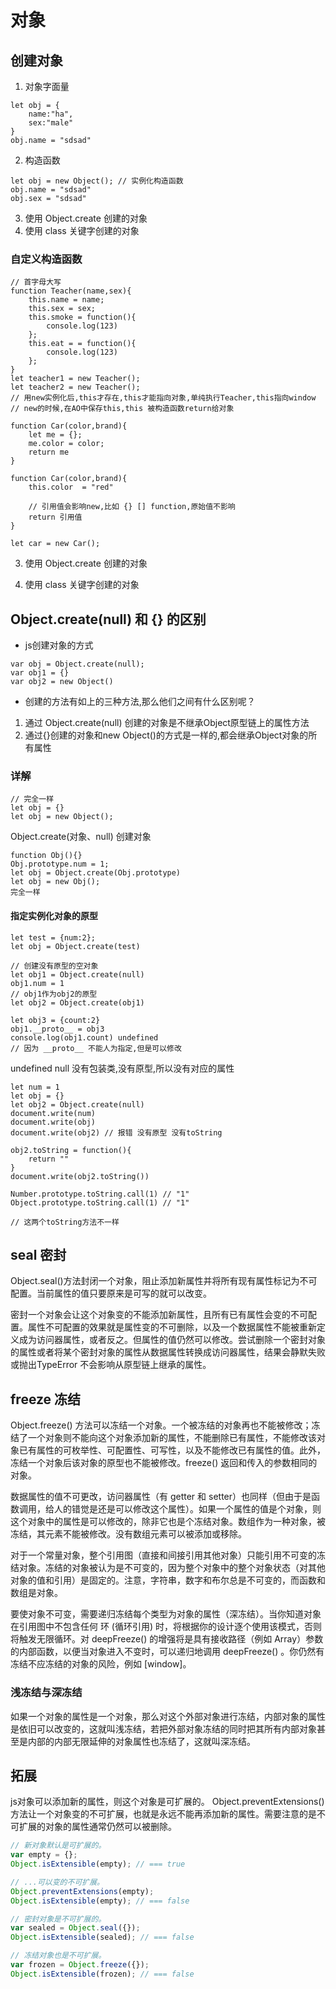 # 对象

## 创建对象

1. 对象字面量
```
let obj = {
    name:"ha",
    sex:"male"
}
obj.name = "sdsad"

```

2. 构造函数

```
let obj = new Object(); // 实例化构造函数
obj.name = "sdsad"
obj.sex = "sdsad"
```
3. 使用 Object.create 创建的对象
4. 使用 class 关键字创建的对象

### 自定义构造函数

```
// 首字母大写
function Teacher(name,sex){
    this.name = name;    
    this.sex = sex;    
    this.smoke = function(){
        console.log(123)
    };    
    this.eat = = function(){
        console.log(123)
    };
}
let teacher1 = new Teacher();
let teacher2 = new Teacher();
// 用new实例化后,this才存在,this才能指向对象,单纯执行Teacher,this指向window
// new的时候,在AO中保存this,this 被构造函数return给对象
```

```
function Car(color,brand){
    let me = {};
    me.color = color;
    return me
}
```


```
function Car(color,brand){
    this.color  = "red"
    
    // 引用值会影响new,比如 {} [] function,原始值不影响
    return 引用值
}

let car = new Car();

```

3. 使用 Object.create 创建的对象

4. 使用 class 关键字创建的对象

## Object.create(null) 和 {} 的区别

- js创建对象的方式
```
var obj = Object.create(null);
var obj1 = {}
var obj2 = new Object()
```

- 创建的方法有如上的三种方法,那么他们之间有什么区别呢？
1. 通过 Object.create(null) 创建的对象是不继承Object原型链上的属性方法
2. 通过{}创建的对象和new Object()的方式是一样的,都会继承Object对象的所有属性

### 详解

```
// 完全一样
let obj = {}  
let obj = new Object();  
```

Object.create(对象、null) 创建对象

```
function Obj(){}
Obj.prototype.num = 1;
let obj = Object.create(Obj.prototype)
let obj = new Obj();
完全一样
```

#### 指定实例化对象的原型
```
let test = {num:2};
let obj = Object.create(test)
```

```
// 创建没有原型的空对象
let obj1 = Object.create(null)
obj1.num = 1
// obj1作为obj2的原型
let obj2 = Object.create(obj1)
```
```
let obj3 = {count:2}
obj1.__proto__ = obj3
console.log(obj1.count) undefined
// 因为 __proto__ 不能人为指定,但是可以修改
```

undefined null 没有包装类,没有原型,所以没有对应的属性

```
let num = 1
let obj = {}
let obj2 = Object.create(null)
document.write(num)
document.write(obj)
document.write(obj2) // 报错 没有原型 没有toString

obj2.toString = function(){
    return ""
}
document.write(obj2.toString())

Number.prototype.toString.call(1) // "1"  
Object.prototype.toString.call(1) // "1"

// 这两个toString方法不一样
```
## seal 密封

Object.seal()方法封闭一个对象，阻止添加新属性并将所有现有属性标记为不可配置。当前属性的值只要原来是可写的就可以改变。

密封一个对象会让这个对象变的不能添加新属性，且所有已有属性会变的不可配置。属性不可配置的效果就是属性变的不可删除，以及一个数据属性不能被重新定义成为访问器属性，或者反之。但属性的值仍然可以修改。尝试删除一个密封对象的属性或者将某个密封对象的属性从数据属性转换成访问器属性，结果会静默失败或抛出TypeError
不会影响从原型链上继承的属性。

## freeze 冻结
Object.freeze() 方法可以冻结一个对象。一个被冻结的对象再也不能被修改；冻结了一个对象则不能向这个对象添加新的属性，不能删除已有属性，不能修改该对象已有属性的可枚举性、可配置性、可写性，以及不能修改已有属性的值。此外，冻结一个对象后该对象的原型也不能被修改。freeze() 返回和传入的参数相同的对象。  

数据属性的值不可更改，访问器属性（有 getter 和 setter）也同样（但由于是函数调用，给人的错觉是还是可以修改这个属性）。如果一个属性的值是个对象，则这个对象中的属性是可以修改的，除非它也是个冻结对象。数组作为一种对象，被冻结，其元素不能被修改。没有数组元素可以被添加或移除。  

对于一个常量对象，整个引用图（直接和间接引用其他对象）只能引用不可变的冻结对象。冻结的对象被认为是不可变的，因为整个对象中的整个对象状态（对其他对象的值和引用）是固定的。注意，字符串，数字和布尔总是不可变的，而函数和数组是对象。  

要使对象不可变，需要递归冻结每个类型为对象的属性（深冻结）。当你知道对象在引用图中不包含任何 环 (循环引用) 时，将根据你的设计逐个使用该模式，否则将触发无限循环。对 deepFreeze()  的增强将是具有接收路径（例如 Array）参数的内部函数，以便当对象进入不变时，可以递归地调用 deepFreeze() 。你仍然有冻结不应冻结的对象的风险，例如 [window]。  

### 浅冻结与深冻结
如果一个对象的属性是一个对象，那么对这个外部对象进行冻结，内部对象的属性是依旧可以改变的，这就叫浅冻结，若把外部对象冻结的同时把其所有内部对象甚至是内部的内部无限延伸的对象属性也冻结了，这就叫深冻结。

## 拓展
js对象可以添加新的属性，则这个对象是可扩展的。
Object.preventExtensions() 方法让一个对象变的不可扩展，也就是永远不能再添加新的属性。需要注意的是不可扩展的对象的属性通常仍然可以被删除。
```js
// 新对象默认是可扩展的。
var empty = {};
Object.isExtensible(empty); // === true

// ...可以变的不可扩展。
Object.preventExtensions(empty);
Object.isExtensible(empty); // === false

// 密封对象是不可扩展的。
var sealed = Object.seal({});
Object.isExtensible(sealed); // === false

// 冻结对象也是不可扩展。
var frozen = Object.freeze({});
Object.isExtensible(frozen); // === false
```